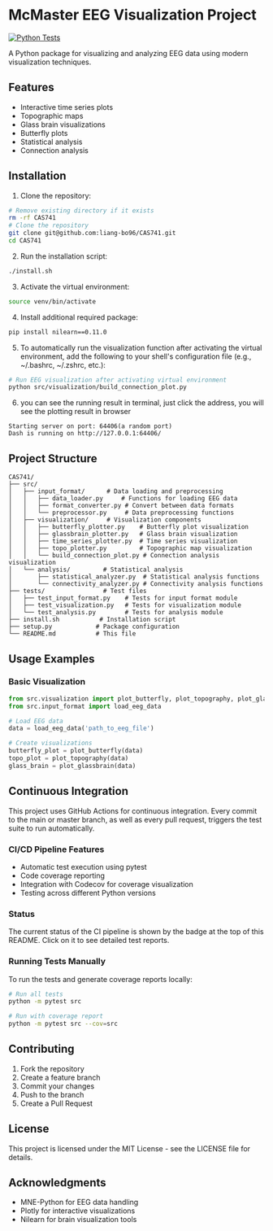 # McMaster EEG Visualization Project

[![Python Tests](https://github.com/liang-bo96/CAS741/actions/workflows/python-tests.yml/badge.svg)](https://github.com/liang-bo96/CAS741/actions/workflows/python-tests.yml)

A Python package for visualizing and analyzing EEG data using modern visualization techniques.

## Features

- Interactive time series plots
- Topographic maps
- Glass brain visualizations
- Butterfly plots
- Statistical analysis
- Connection analysis

## Installation

1. Clone the repository:
```bash
# Remove existing directory if it exists
rm -rf CAS741
# Clone the repository
git clone git@github.com:liang-bo96/CAS741.git
cd CAS741
```

2. Run the installation script:
```bash
./install.sh
```
3. Activate the virtual environment:
```bash
source venv/bin/activate
```

4. Install additional required package:
```bash
pip install nilearn==0.11.0
```



5. To automatically run the visualization function after activating the virtual environment, add the following to your shell's configuration file (e.g., ~/.bashrc, ~/.zshrc, etc.):
```bash
# Run EEG visualization after activating virtual environment
python src/visualization/build_connection_plot.py
```

6. you can see the running result in terminal, just click the address, you will see the plotting result in browser
```
Starting server on port: 64406(a random port)
Dash is running on http://127.0.0.1:64406/
```

## Project Structure

```
CAS741/
├── src/
│   ├── input_format/      # Data loading and preprocessing
│   │   ├── data_loader.py     # Functions for loading EEG data
│   │   ├── format_converter.py # Convert between data formats
│   │   └── preprocessor.py     # Data preprocessing functions
│   ├── visualization/     # Visualization components
│   │   ├── butterfly_plotter.py    # Butterfly plot visualization
│   │   ├── glassbrain_plotter.py   # Glass brain visualization
│   │   ├── time_series_plotter.py  # Time series visualization
│   │   ├── topo_plotter.py         # Topographic map visualization
│   │   └── build_connection_plot.py # Connection analysis visualization
│   └── analysis/         # Statistical analysis
│       ├── statistical_analyzer.py  # Statistical analysis functions
│       └── connectivity_analyzer.py # Connectivity analysis functions
├── tests/                # Test files
│   ├── test_input_format.py    # Tests for input format module
│   ├── test_visualization.py   # Tests for visualization module
│   └── test_analysis.py        # Tests for analysis module
├── install.sh           # Installation script
├── setup.py            # Package configuration
└── README.md           # This file
```

## Usage Examples

### Basic Visualization

```python
from src.visualization import plot_butterfly, plot_topography, plot_glassbrain
from src.input_format import load_eeg_data

# Load EEG data
data = load_eeg_data('path_to_eeg_file')

# Create visualizations
butterfly_plot = plot_butterfly(data)
topo_plot = plot_topography(data)
glass_brain = plot_glassbrain(data)
```

## Continuous Integration

This project uses GitHub Actions for continuous integration. Every commit to the main or master branch, as well as every pull request, triggers the test suite to run automatically.

### CI/CD Pipeline Features

- Automatic test execution using pytest
- Code coverage reporting
- Integration with Codecov for coverage visualization
- Testing across different Python versions

### Status

The current status of the CI pipeline is shown by the badge at the top of this README. Click on it to see detailed test reports.

### Running Tests Manually

To run the tests and generate coverage reports locally:

```bash
# Run all tests
python -m pytest src

# Run with coverage report
python -m pytest src --cov=src
```

## Contributing

1. Fork the repository
2. Create a feature branch
3. Commit your changes
4. Push to the branch
5. Create a Pull Request

## License

This project is licensed under the MIT License - see the LICENSE file for details.

## Acknowledgments

- MNE-Python for EEG data handling
- Plotly for interactive visualizations
- Nilearn for brain visualization tools